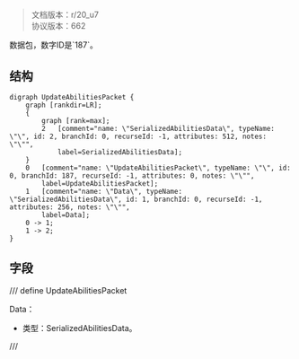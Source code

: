 # <!-- md:samp UpdateAbilitiesPacket -->

> 文档版本：r/20_u7<br/>协议版本：662

<!-- md:samp UpdateAbilitiesPacket -->数据包，数字ID是`187`。

## 结构

```viz
digraph UpdateAbilitiesPacket {
	graph [rankdir=LR];
	{
		graph [rank=max];
		2	[comment="name: \"SerializedAbilitiesData\", typeName: \"\", id: 2, branchId: 0, recurseId: -1, attributes: 512, notes: \"\"",
			label=SerializedAbilitiesData];
	}
	0	[comment="name: \"UpdateAbilitiesPacket\", typeName: \"\", id: 0, branchId: 187, recurseId: -1, attributes: 0, notes: \"\"",
		label=UpdateAbilitiesPacket];
	1	[comment="name: \"Data\", typeName: \"SerializedAbilitiesData\", id: 1, branchId: 0, recurseId: -1, attributes: 256, notes: \"\"",
		label=Data];
	0 -> 1;
	1 -> 2;
}

```

## 字段

/// define
UpdateAbilitiesPacket

Data：[<!-- md:samp SerializedAbilitiesData -->](refs/protocols/types/serializedabilitiesdata.md)

- 类型：SerializedAbilitiesData。


///
